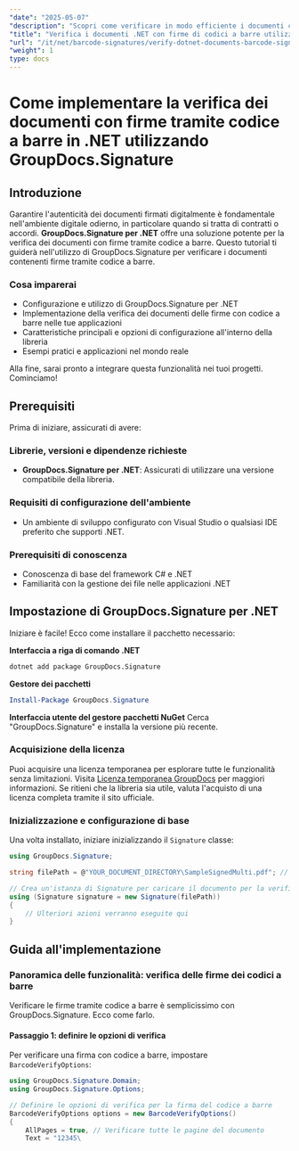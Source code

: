 ```yaml
---
"date": "2025-05-07"
"description": "Scopri come verificare in modo efficiente i documenti con firme tramite codice a barre utilizzando GroupDocs.Signature per .NET. Questa guida illustra la configurazione, l'implementazione e le applicazioni pratiche."
"title": "Verifica i documenti .NET con firme di codici a barre utilizzando GroupDocs.Signature"
"url": "/it/net/barcode-signatures/verify-dotnet-documents-barcode-signatures-groupdocs/"
"weight": 1
type: docs
---
```

# Come implementare la verifica dei documenti con firme tramite codice a barre in .NET utilizzando GroupDocs.Signature

## Introduzione

Garantire l'autenticità dei documenti firmati digitalmente è fondamentale nell'ambiente digitale odierno, in particolare quando si tratta di contratti o accordi. **GroupDocs.Signature per .NET** offre una soluzione potente per la verifica dei documenti con firme tramite codice a barre. Questo tutorial ti guiderà nell'utilizzo di GroupDocs.Signature per verificare i documenti contenenti firme tramite codice a barre.

### Cosa imparerai
- Configurazione e utilizzo di GroupDocs.Signature per .NET
- Implementazione della verifica dei documenti delle firme con codice a barre nelle tue applicazioni
- Caratteristiche principali e opzioni di configurazione all'interno della libreria
- Esempi pratici e applicazioni nel mondo reale

Alla fine, sarai pronto a integrare questa funzionalità nei tuoi progetti. Cominciamo!

## Prerequisiti
Prima di iniziare, assicurati di avere:

### Librerie, versioni e dipendenze richieste
- **GroupDocs.Signature per .NET**: Assicurati di utilizzare una versione compatibile della libreria.
  
### Requisiti di configurazione dell'ambiente
- Un ambiente di sviluppo configurato con Visual Studio o qualsiasi IDE preferito che supporti .NET.
### Prerequisiti di conoscenza
- Conoscenza di base del framework C# e .NET
- Familiarità con la gestione dei file nelle applicazioni .NET

## Impostazione di GroupDocs.Signature per .NET
Iniziare è facile! Ecco come installare il pacchetto necessario:

**Interfaccia a riga di comando .NET**
```bash
dotnet add package GroupDocs.Signature
```
**Gestore dei pacchetti**
```powershell
Install-Package GroupDocs.Signature
```
**Interfaccia utente del gestore pacchetti NuGet**
Cerca "GroupDocs.Signature" e installa la versione più recente.

### Acquisizione della licenza
Puoi acquisire una licenza temporanea per esplorare tutte le funzionalità senza limitazioni. Visita [Licenza temporanea GroupDocs](https://purchase.groupdocs.com/temporary-license/) per maggiori informazioni. Se ritieni che la libreria sia utile, valuta l'acquisto di una licenza completa tramite il sito ufficiale.

### Inizializzazione e configurazione di base
Una volta installato, iniziare inizializzando il `Signature` classe:
```csharp
using GroupDocs.Signature;

string filePath = @"YOUR_DOCUMENT_DIRECTORY\SampleSignedMulti.pdf"; // Sostituisci con il percorso effettivo del tuo file

// Crea un'istanza di Signature per caricare il documento per la verifica
using (Signature signature = new Signature(filePath))
{
    // Ulteriori azioni verranno eseguite qui
}
```
## Guida all'implementazione
### Panoramica delle funzionalità: verifica delle firme dei codici a barre
Verificare le firme tramite codice a barre è semplicissimo con GroupDocs.Signature. Ecco come farlo.

#### Passaggio 1: definire le opzioni di verifica
Per verificare una firma con codice a barre, impostare `BarcodeVerifyOptions`:
```csharp
using GroupDocs.Signature.Domain;
using GroupDocs.Signature.Options;

// Definire le opzioni di verifica per la firma del codice a barre
BarcodeVerifyOptions options = new BarcodeVerifyOptions()
{
    AllPages = true, // Verificare tutte le pagine del documento
    Text = "12345\